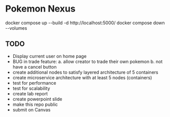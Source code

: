 # Pokemon Nexus

docker compose up --build -d
http://localhost:5000/
docker compose down --volumes

## TODO
- Display current user on home page 
- BUG in trade feature:
	a. allow creator to trade their own pokemon
	b. not have a cancel button
- create additional nodes to satisfy layered architecture of 5 containers 
- create microservice architecture with at least 5 nodes (containers)
- test for performance
- test for scalability
- create lab report
- create powerpoint slide
- make this repo public
- submit on Canvas
